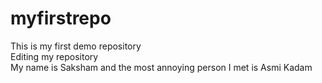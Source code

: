 # myfirstrepo
This is my first demo repository <br>
Editing my repository <br>
My name is Saksham and the most annoying person I met is Asmi Kadam <br>

